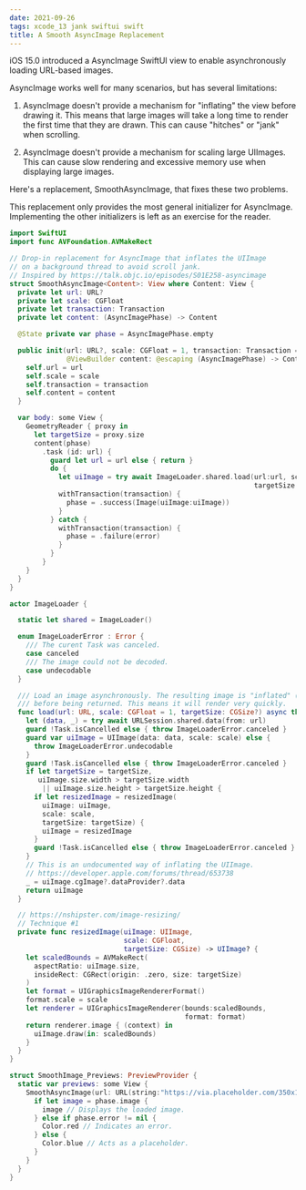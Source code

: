 ```yaml
---
date: 2021-09-26
tags: xcode_13 jank swiftui swift
title: A Smooth AsyncImage Replacement
---
```


iOS 15.0 introduced a AsyncImage SwiftUI view to enable asynchronously loading URL-based images.

AsyncImage works well for many scenarios, but has several limitations:

1. AsyncImage doesn't provide a mechanism for "inflating" the view before drawing it. This means
that large images will take a long time to render the first time that they are drawn. This can
cause  "hitches" or "jank" when scrolling.

2. AsyncImage doesn't provide a mechanism for scaling large UIImages. This can
cause slow rendering and excessive memory use when displaying large images.

Here's a replacement, SmoothAsyncImage, that fixes these two problems.

<!--more-->

This replacement only provides the most general initializer for AsyncImage. Implementing the
other initializers is left as an exercise for the reader.

``` swift
import SwiftUI
import func AVFoundation.AVMakeRect

// Drop-in replacement for AsyncImage that inflates the UIImage
// on a background thread to avoid scroll jank.
// Inspired by https://talk.objc.io/episodes/S01E258-asyncimage
struct SmoothAsyncImage<Content>: View where Content: View {
  private let url: URL?
  private let scale: CGFloat
  private let transaction: Transaction
  private let content: (AsyncImagePhase) -> Content

  @State private var phase = AsyncImagePhase.empty

  public init(url: URL?, scale: CGFloat = 1, transaction: Transaction = Transaction(),
              @ViewBuilder content: @escaping (AsyncImagePhase) -> Content) {
    self.url = url
    self.scale = scale
    self.transaction = transaction
    self.content = content
  }

  var body: some View {
    GeometryReader { proxy in
      let targetSize = proxy.size
      content(phase)
        .task (id: url) {
          guard let url = url else { return }
          do {
            let uiImage = try await ImageLoader.shared.load(url:url, scale:scale,
                                                            targetSize:targetSize)
            withTransaction(transaction) {
              phase = .success(Image(uiImage:uiImage))
            }
          } catch {
            withTransaction(transaction) {
              phase = .failure(error)
            }
          }
        }
    }
  }
}

actor ImageLoader {

  static let shared = ImageLoader()

  enum ImageLoaderError : Error {
    /// The curent Task was canceled.
    case canceled
    /// The image could not be decoded.
    case undecodable
  }

  /// Load an image asynchronously. The resulting image is "inflated" (decoded to pixels)
  /// before being returned. This means it will render very quickly.
  func load(url: URL, scale: CGFloat = 1, targetSize: CGSize?) async throws -> UIImage {
    let (data, _) = try await URLSession.shared.data(from: url)
    guard !Task.isCancelled else { throw ImageLoaderError.canceled }
    guard var uiImage = UIImage(data: data, scale: scale) else {
      throw ImageLoaderError.undecodable
    }
    guard !Task.isCancelled else { throw ImageLoaderError.canceled }
    if let targetSize = targetSize,
       uiImage.size.width > targetSize.width
        || uiImage.size.height > targetSize.height {
      if let resizedImage = resizedImage(
        uiImage: uiImage,
        scale: scale,
        targetSize: targetSize) {
        uiImage = resizedImage
      }
      guard !Task.isCancelled else { throw ImageLoaderError.canceled }
    }
    // This is an undocumented way of inflating the UIImage.
    // https://developer.apple.com/forums/thread/653738
    _ = uiImage.cgImage?.dataProvider?.data
    return uiImage
  }

  // https://nshipster.com/image-resizing/
  // Technique #1
  private func resizedImage(uiImage: UIImage,
                            scale: CGFloat,
                            targetSize: CGSize) -> UIImage? {
    let scaledBounds = AVMakeRect(
      aspectRatio: uiImage.size,
      insideRect: CGRect(origin: .zero, size: targetSize)
    )
    let format = UIGraphicsImageRendererFormat()
    format.scale = scale
    let renderer = UIGraphicsImageRenderer(bounds:scaledBounds,
                                           format: format)
    return renderer.image { (context) in
      uiImage.draw(in: scaledBounds)
    }
  }
}

struct SmoothImage_Previews: PreviewProvider {
  static var previews: some View {
    SmoothAsyncImage(url: URL(string:"https://via.placeholder.com/350x150")) { phase in
      if let image = phase.image {
        image // Displays the loaded image.
      } else if phase.error != nil {
        Color.red // Indicates an error.
      } else {
        Color.blue // Acts as a placeholder.
      }
    }
  }
}
```
